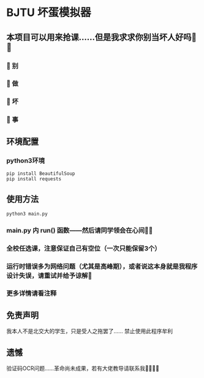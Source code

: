 # BJTU 坏蛋模拟器

## 本项目可以用来抢课......但是我求求你别当坏人好吗🙏🥺

### 🥺 别
### 🥺 做
### 🥺 坏
### 🥺 事

## 环境配置
### python3环境
```
pip install BeautifulSoup
pip install requests
```


## 使用方法
```
python3 main.py
```
### main.py 内 run() 函数——然后请同学领会在心间🙏🥺
### 全校任选课，注意保证自己有空位（一次只能保留3个）
### 运行时错误多为网络问题（尤其是高峰期），或者说这本身就是我程序设计失误，请重试并给予谅解🥺
### 更多详情请看注释

## 免责声明

我本人不是北交大的学生，只是受人之拖罢了...... 禁止使用此程序牟利

## 遗憾

验证码OCR问题......革命尚未成果，若有大佬教导请联系我🚀🚀🚀😭
